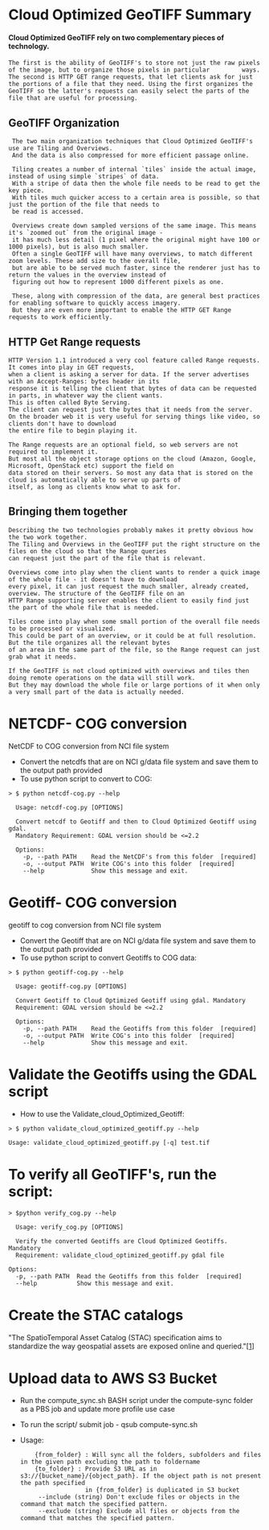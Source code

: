 # Cloud Optimized GeoTIFF Summary

#### Cloud Optimized GeoTIFF rely on two complementary pieces of technology.

    The first is the ability of GeoTIFF's to store not just the raw pixels of the image, but to organize those pixels in particular         ways. 
    The second is HTTP GET range requests, that let clients ask for just the portions of a file that they need. Using the first organizes the GeoTIFF so the latter's requests can easily select the parts of the file that are useful for processing.

## GeoTIFF Organization

     The two main organization techniques that Cloud Optimized GeoTIFF's use are Tiling and Overviews.
     And the data is also compressed for more efficient passage online.

     Tiling creates a number of internal `tiles` inside the actual image, instead of using simple `stripes` of data.
     With a stripe of data then the whole file needs to be read to get the key piece.
     With tiles much quicker access to a certain area is possible, so that just the portion of the file that needs to
     be read is accessed.

     Overviews create down sampled versions of the same image. This means it's `zoomed out` from the original image -
     it has much less detail (1 pixel where the original might have 100 or 1000 pixels), but is also much smaller.
     Often a single GeoTIFF will have many overviews, to match different zoom levels. These add size to the overall file,
     but are able to be served much faster, since the renderer just has to return the values in the overview instead of
     figuring out how to represent 1000 different pixels as one.

     These, along with compression of the data, are general best practices for enabling software to quickly access imagery.
     But they are even more important to enable the HTTP GET Range requests to work efficiently.

## HTTP Get Range requests

    HTTP Version 1.1 introduced a very cool feature called Range requests. It comes into play in GET requests,
    when a client is asking a server for data. If the server advertises with an Accept-Ranges: bytes header in its
    response it is telling the client that bytes of data can be requested in parts, in whatever way the client wants.
    This is often called Byte Serving.
    The client can request just the bytes that it needs from the server.
    On the broader web it is very useful for serving things like video, so clients don't have to download
    the entire file to begin playing it.

    The Range requests are an optional field, so web servers are not required to implement it.
    But most all the object storage options on the cloud (Amazon, Google, Microsoft, OpenStack etc) support the field on
    data stored on their servers. So most any data that is stored on the cloud is automatically able to serve up parts of
    itself, as long as clients know what to ask for.

## Bringing them together

    Describing the two technologies probably makes it pretty obvious how the two work together.
    The Tiling and Overviews in the GeoTIFF put the right structure on the files on the cloud so that the Range queries
    can request just the part of the file that is relevant.

    Overviews come into play when the client wants to render a quick image of the whole file - it doesn't have to download
    every pixel, it can just request the much smaller, already created, overview. The structure of the GeoTIFF file on an
    HTTP Range supporting server enables the client to easily find just the part of the whole file that is needed.

    Tiles come into play when some small portion of the overall file needs to be processed or visualized.
    This could be part of an overview, or it could be at full resolution. But the tile organizes all the relevant bytes
    of an area in the same part of the file, so the Range request can just grab what it needs.

    If the GeoTIFF is not cloud optimized with overviews and tiles then doing remote operations on the data will still work.
    But they may download the whole file or large portions of it when only a very small part of the data is actually needed.


# NETCDF- COG conversion
 NetCDF to COG conversion from NCI file system

- Convert the netcdfs that are on NCI g/data file system and save them to the output path provided
- To use python script to convert to COG:

```
> $ python netcdf-cog.py --help

  Usage: netcdf-cog.py [OPTIONS]

  Convert netcdf to Geotiff and then to Cloud Optimized Geotiff using gdal.
  Mandatory Requirement: GDAL version should be <=2.2

  Options:
    -p, --path PATH    Read the NetCDF's from this folder  [required]
    -o, --output PATH  Write COG's into this folder  [required]
    --help             Show this message and exit.
```

# Geotiff- COG conversion
 geotiff to cog conversion from NCI file system  
 
- Convert the Geotiff that are on NCI g/data file system and save them to the output path provided 
- To use python script to convert Geotiffs to COG data:
```
> $ python geotiff-cog.py --help

  Usage: geotiff-cog.py [OPTIONS]

  Convert Geotiff to Cloud Optimized Geotiff using gdal. Mandatory
  Requirement: GDAL version should be <=2.2

  Options:
    -p, --path PATH    Read the Geotiffs from this folder  [required]
    -o, --output PATH  Write COG's into this folder  [required]
    --help             Show this message and exit.
```

# Validate the Geotiffs using the GDAL script
- How to use the Validate_cloud_Optimized_Geotiff:  
```
> $ python validate_cloud_optimized_geotiff.py --help  

Usage: validate_cloud_optimized_geotiff.py [-q] test.tif  

```
# To verify all GeoTIFF's, run the script:
```
> $python verify_cog.py --help

  Usage: verify_cog.py [OPTIONS]

  Verify the converted Geotiffs are Cloud Optimized Geotiffs. Mandatory
  Requirement: validate_cloud_optimized_geotiff.py gdal file

Options:
  -p, --path PATH  Read the Geotiffs from this folder  [required]
  --help           Show this message and exit.
```

# Create the STAC catalogs
"The SpatioTemporal Asset Catalog (STAC) specification aims to standardize the way geospatial assets are exposed online and queried."[[1](https://github.com/radiantearth/stac-spec)]

# Upload data to AWS S3 Bucket

- Run the compute_sync.sh BASH script under the compute-sync folder as a PBS job and update more profile use case

- To run the script/ submit job - qsub compute-sync.sh

- Usage:
  ``` aws s3 sync {from_folder} {to_folder} --includes {include_specific_files} --excludes {exclude_specific_extension_files}
      {from_folder} : Will sync all the folders, subfolders and files in the given path excluding the path to foldername
      {to_folder} : Provide S3 URL as in s3://{bucket_name}/{object_path}. If the object path is not present the path specified
                    in {from_folder} is duplicated in S3 bucket
       --include (string) Don't exclude files or objects in the command that match the specified pattern.
       --exclude (string) Exclude all files or objects from the command that matches the specified pattern.

  ```
